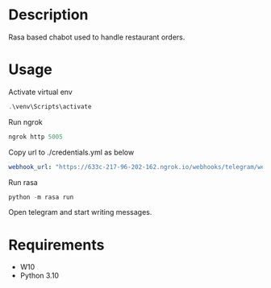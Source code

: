 # Description

Rasa based chabot used to handle restaurant orders.

# Usage

Activate virtual env
``` powershell
.\venv\Scripts\activate
```

Run ngrok
```powershell
ngrok http 5005
```

Copy url to ./credentials.yml as below
```yml
webhook_url: "https://633c-217-96-202-162.ngrok.io/webhooks/telegram/webhook"
```

Run rasa
``` powershell
python -m rasa run
```

Open telegram and start writing messages.

# Requirements

- W10
- Python 3.10
